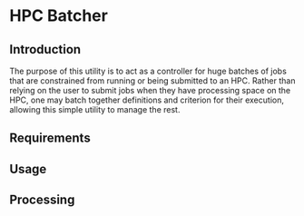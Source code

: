 # HPC Batcher

## Introduction

The purpose of this utility is to act as a controller for huge batches of jobs that are constrained from running or being submitted to an HPC. Rather than relying on the user to submit jobs when they have processing space on the HPC, one may batch together definitions and criterion for their execution, allowing this simple utility to manage the rest.

## Requirements

## Usage

## Processing

## 
